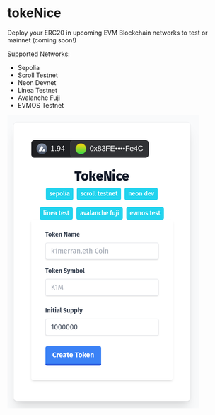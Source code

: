 # tokeNice

Deploy your ERC20 in upcoming EVM Blockchain networks to test or mainnet (coming soon!)

Supported Networks:
- Sepolia
- Scroll Testnet
- Neon Devnet
- Linea Testnet
- Avalanche Fuji
- EVMOS Testnet

![TokeNice screenshot](./docs/screenshot.png)